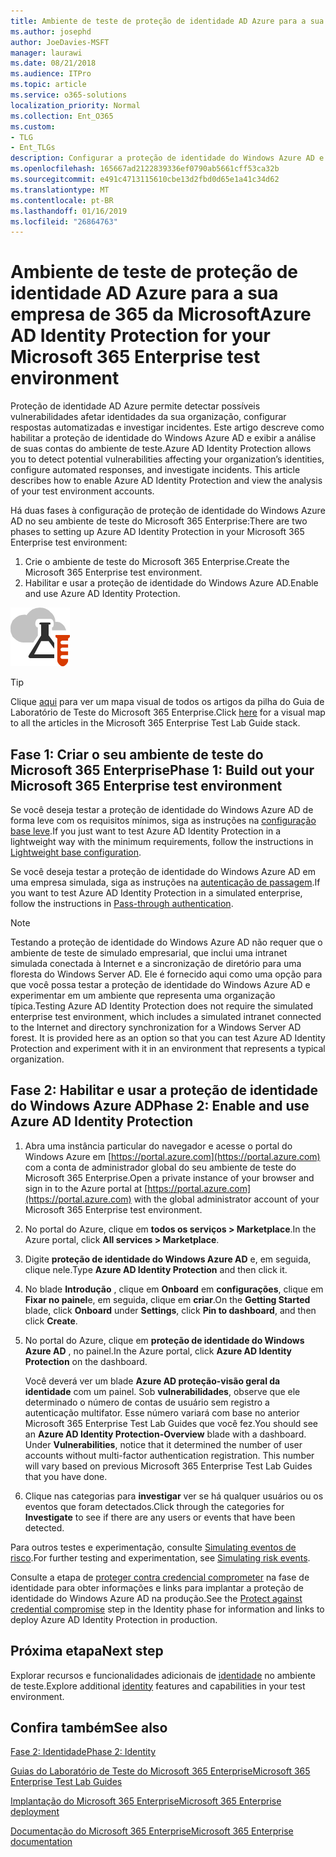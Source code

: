 ```yaml
---
title: Ambiente de teste de proteção de identidade AD Azure para a sua empresa de 365 da Microsoft
ms.author: josephd
author: JoeDavies-MSFT
manager: laurawi
ms.date: 08/21/2018
ms.audience: ITPro
ms.topic: article
ms.service: o365-solutions
localization_priority: Normal
ms.collection: Ent_O365
ms.custom:
- TLG
- Ent_TLGs
description: Configurar a proteção de identidade do Windows Azure AD e analisar as contas atuais em seu ambiente de teste do Microsoft 365 Enterprise.
ms.openlocfilehash: 165667ad2122839336ef0790ab5661cff53ca32b
ms.sourcegitcommit: e491c4713115610cbe13d2fbd0d65e1a41c34d62
ms.translationtype: MT
ms.contentlocale: pt-BR
ms.lasthandoff: 01/16/2019
ms.locfileid: "26864763"
---
```

# <a name="azure-ad-identity-protection-for-your-microsoft-365-enterprise-test-environment"></a><span data-ttu-id="e4326-103">Ambiente de teste de proteção de identidade AD Azure para a sua empresa de 365 da Microsoft</span><span class="sxs-lookup"><span data-stu-id="e4326-103">Azure AD Identity Protection for your Microsoft 365 Enterprise test environment</span></span>

<span data-ttu-id="e4326-p101">Proteção de identidade AD Azure permite detectar possíveis vulnerabilidades afetar identidades da sua organização, configurar respostas automatizadas e investigar incidentes. Este artigo descreve como habilitar a proteção de identidade do Windows Azure AD e exibir a análise de suas contas do ambiente de teste.</span><span class="sxs-lookup"><span data-stu-id="e4326-p101">Azure AD Identity Protection allows you to detect potential vulnerabilities affecting your organization’s identities, configure automated responses, and investigate incidents. This article describes how to enable Azure AD Identity Protection and view the analysis of your test environment accounts.</span></span>

<span data-ttu-id="e4326-106">Há duas fases à configuração de proteção de identidade do Windows Azure AD no seu ambiente de teste do Microsoft 365 Enterprise:</span><span class="sxs-lookup"><span data-stu-id="e4326-106">There are two phases to setting up Azure AD Identity Protection in your Microsoft 365 Enterprise test environment:</span></span>

1. <span data-ttu-id="e4326-107">Crie o ambiente de teste do Microsoft 365 Enterprise.</span><span class="sxs-lookup"><span data-stu-id="e4326-107">Create the Microsoft 365 Enterprise test environment.</span></span>
2. <span data-ttu-id="e4326-108">Habilitar e usar a proteção de identidade do Windows Azure AD.</span><span class="sxs-lookup"><span data-stu-id="e4326-108">Enable and use Azure AD Identity Protection.</span></span>

![Guias de laboratório de teste da Microsoft Cloud](media/m365-enterprise-test-lab-guides/cloud-tlg-icon.png) 
    
> [!TIP]
> <span data-ttu-id="e4326-110">Clique [aqui](https://aka.ms/m365etlgstack) para ver um mapa visual de todos os artigos da pilha do Guia de Laboratório de Teste do Microsoft 365 Enterprise.</span><span class="sxs-lookup"><span data-stu-id="e4326-110">Click [here](https://aka.ms/m365etlgstack) for a visual map to all the articles in the Microsoft 365 Enterprise Test Lab Guide stack.</span></span>
  
## <a name="phase-1-build-out-your-microsoft-365-enterprise-test-environment"></a><span data-ttu-id="e4326-111">Fase 1: Criar o seu ambiente de teste do Microsoft 365 Enterprise</span><span class="sxs-lookup"><span data-stu-id="e4326-111">Phase 1: Build out your Microsoft 365 Enterprise test environment</span></span>

<span data-ttu-id="e4326-112">Se você deseja testar a proteção de identidade do Windows Azure AD de forma leve com os requisitos mínimos, siga as instruções na [configuração base leve](lightweight-base-configuration-microsoft-365-enterprise.md).</span><span class="sxs-lookup"><span data-stu-id="e4326-112">If you just want to test Azure AD Identity Protection in a lightweight way with the minimum requirements, follow the instructions in [Lightweight base configuration](lightweight-base-configuration-microsoft-365-enterprise.md).</span></span>
  
<span data-ttu-id="e4326-113">Se você deseja testar a proteção de identidade do Windows Azure AD em uma empresa simulada, siga as instruções na [autenticação de passagem](pass-through-auth-m365-ent-test-environment.md).</span><span class="sxs-lookup"><span data-stu-id="e4326-113">If you want to test Azure AD Identity Protection in a simulated enterprise, follow the instructions in [Pass-through authentication](pass-through-auth-m365-ent-test-environment.md).</span></span>
  
> [!NOTE]
> <span data-ttu-id="e4326-p102">Testando a proteção de identidade do Windows Azure AD não requer que o ambiente de teste de simulado empresarial, que inclui uma intranet simulada conectada à Internet e a sincronização de diretório para uma floresta do Windows Server AD. Ele é fornecido aqui como uma opção para que você possa testar a proteção de identidade do Windows Azure AD e experimentar em um ambiente que representa uma organização típica.</span><span class="sxs-lookup"><span data-stu-id="e4326-p102">Testing Azure AD Identity Protection does not require the simulated enterprise test environment, which includes a simulated intranet connected to the Internet and directory synchronization for a Windows Server AD forest. It is provided here as an option so that you can test Azure AD Identity Protection and experiment with it in an environment that represents a typical organization.</span></span> 
  
## <a name="phase-2-enable-and-use-azure-ad-identity-protection"></a><span data-ttu-id="e4326-116">Fase 2: Habilitar e usar a proteção de identidade do Windows Azure AD</span><span class="sxs-lookup"><span data-stu-id="e4326-116">Phase 2: Enable and use Azure AD Identity Protection</span></span>

1. <span data-ttu-id="e4326-117">Abra uma instância particular do navegador e acesse o portal do Windows Azure em [https://portal.azure.com](https://portal.azure.com) com a conta de administrador global do seu ambiente de teste do Microsoft 365 Enterprise.</span><span class="sxs-lookup"><span data-stu-id="e4326-117">Open a private instance of your browser and sign in to the Azure portal at [https://portal.azure.com](https://portal.azure.com) with the global administrator account of your Microsoft 365 Enterprise test environment.</span></span>
2. <span data-ttu-id="e4326-118">No portal do Azure, clique em **todos os serviços > Marketplace**.</span><span class="sxs-lookup"><span data-stu-id="e4326-118">In the Azure portal, click **All services > Marketplace**.</span></span>
3. <span data-ttu-id="e4326-119">Digite **proteção de identidade do Windows Azure AD** e, em seguida, clique nele.</span><span class="sxs-lookup"><span data-stu-id="e4326-119">Type **Azure AD Identity Protection** and then click it.</span></span>
4. <span data-ttu-id="e4326-120">No blade **Introdução** , clique em **Onboard** em **configurações**, clique em **Fixar no painel**e, em seguida, clique em **criar**.</span><span class="sxs-lookup"><span data-stu-id="e4326-120">On the **Getting Started** blade, click **Onboard** under **Settings**, click **Pin to dashboard**, and then click **Create**.</span></span>
5. <span data-ttu-id="e4326-121">No portal do Azure, clique em **proteção de identidade do Windows Azure AD** , no painel.</span><span class="sxs-lookup"><span data-stu-id="e4326-121">In the Azure portal, click **Azure AD Identity Protection** on the dashboard.</span></span> 

   <span data-ttu-id="e4326-p103">Você deverá ver um blade **Azure AD proteção-visão geral da identidade** com um painel. Sob **vulnerabilidades**, observe que ele determinado o número de contas de usuário sem registro a autenticação multifator. Esse número variará com base no anterior Microsoft 365 Enterprise Test Lab Guides que você fez.</span><span class="sxs-lookup"><span data-stu-id="e4326-p103">You should see an **Azure AD Identity Protection-Overview** blade with a dashboard. Under **Vulnerabilities**, notice that it determined the number of user accounts without multi-factor authentication registration. This number will vary based on previous Microsoft 365 Enterprise Test Lab Guides that you have done.</span></span>

6. <span data-ttu-id="e4326-125">Clique nas categorias para **investigar** ver se há qualquer usuários ou os eventos que foram detectados.</span><span class="sxs-lookup"><span data-stu-id="e4326-125">Click through the categories for **Investigate** to see if there are any users or events that have been detected.</span></span>

<span data-ttu-id="e4326-126">Para outros testes e experimentação, consulte [Simulating eventos de risco](https://docs.microsoft.com/azure/active-directory/active-directory-identityprotection-playbook).</span><span class="sxs-lookup"><span data-stu-id="e4326-126">For further testing and experimentation, see [Simulating risk events](https://docs.microsoft.com/azure/active-directory/active-directory-identityprotection-playbook).</span></span>

<span data-ttu-id="e4326-127">Consulte a etapa de [proteger contra credencial comprometer](identity-azure-ad-identity-protection.md) na fase de identidade para obter informações e links para implantar a proteção de identidade do Windows Azure AD na produção.</span><span class="sxs-lookup"><span data-stu-id="e4326-127">See the [Protect against credential compromise](identity-azure-ad-identity-protection.md) step in the Identity phase for information and links to deploy Azure AD Identity Protection in production.</span></span>

## <a name="next-step"></a><span data-ttu-id="e4326-128">Próxima etapa</span><span class="sxs-lookup"><span data-stu-id="e4326-128">Next step</span></span>

<span data-ttu-id="e4326-129">Explorar recursos e funcionalidades adicionais de [identidade](m365-enterprise-test-lab-guides.md#identity) no ambiente de teste.</span><span class="sxs-lookup"><span data-stu-id="e4326-129">Explore additional [identity](m365-enterprise-test-lab-guides.md#identity) features and capabilities in your test environment.</span></span>

## <a name="see-also"></a><span data-ttu-id="e4326-130">Confira também</span><span class="sxs-lookup"><span data-stu-id="e4326-130">See also</span></span>

[<span data-ttu-id="e4326-131">Fase 2: Identidade</span><span class="sxs-lookup"><span data-stu-id="e4326-131">Phase 2: Identity</span></span>](identity-infrastructure.md)

[<span data-ttu-id="e4326-132">Guias do Laboratório de Teste do Microsoft 365 Enterprise</span><span class="sxs-lookup"><span data-stu-id="e4326-132">Microsoft 365 Enterprise Test Lab Guides</span></span>](m365-enterprise-test-lab-guides.md)

[<span data-ttu-id="e4326-133">Implantação do Microsoft 365 Enterprise</span><span class="sxs-lookup"><span data-stu-id="e4326-133">Microsoft 365 Enterprise deployment</span></span>](deploy-microsoft-365-enterprise.md)

[<span data-ttu-id="e4326-134">Documentação do Microsoft 365 Enterprise</span><span class="sxs-lookup"><span data-stu-id="e4326-134">Microsoft 365 Enterprise documentation</span></span>](https://docs.microsoft.com/microsoft-365-enterprise/)
